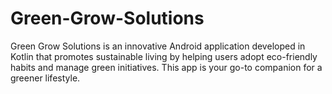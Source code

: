 # Green-Grow-Solutions
Green Grow Solutions is an innovative Android application developed in Kotlin that promotes sustainable living by helping users adopt eco-friendly habits and manage green initiatives. This app is your go-to companion for a greener lifestyle.
